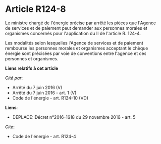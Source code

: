 # Article R124-8

Le ministre chargé de l'énergie précise par arrêté les pièces que l'Agence de services et de paiement peut demander aux
personnes morales et organismes concernés pour l'application du II de l'article R. 124-4. 

Les modalités selon lesquelles l'Agence de services et de paiement rembourse les personnes morales et organismes acceptant le
chèque énergie sont précisées par voie de conventions entre l'agence et ces personnes et organismes.

**Liens relatifs à cet article**

_Cité par_:

  - Arrêté du 7 juin 2016 (V)
  - Arrêté du 7 juin 2016 - art. 1 (V)
  - Code de l'énergie - art. R124-10 (VD)

**Liens**:

  - DEPLACE: Décret n°2016-1618 du 29 novembre 2016 - art. 5

_Cite_:

  - Code de l'énergie - art. R124-4
